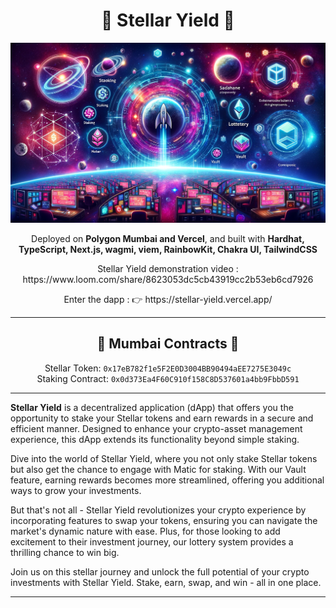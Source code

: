 <h1 align="center">🌟 Stellar Yield 🌟</h1>

<p align="center">
  <img src="img/stellaryieldbanner.png" alt="Banner Stellar Yield">
</p>

<p align="center">
  Deployed on  <strong>Polygon Mumbai and Vercel</strong>, and built with <strong>Hardhat, TypeScript, Next.js, wagmi, viem, RainbowKit, Chakra UI, TailwindCSS</strong>
</p>

<p align="center">
Stellar Yield demonstration video : https://www.loom.com/share/8623053dc5cb43919cc2b53eb6cd7926
</p>

<p align="center">
Enter the dapp : 👉 https://stellar-yield.vercel.app/
</p>

<hr>

<h2 align="center">📜 Mumbai Contracts 📜</h2>

<p align="center">
  Stellar Token: <code>0x17eB782f1e5F2E0D3004BB90494aEE7275E3049c</code><br>
  Staking Contract: <code>0x0d373Ea4F60C910f158C8D537601a4bb9FbbD591</code>
</p>

<hr>

<p>
  <strong>Stellar Yield</strong> is a decentralized application (dApp) that offers you the opportunity to stake your Stellar tokens and earn rewards in a secure and efficient manner. Designed to enhance your crypto-asset management experience, this dApp extends its functionality beyond simple staking.
</p>

<p>
  Dive into the world of Stellar Yield, where you not only stake Stellar tokens but also get the chance to engage with Matic for staking. With our Vault feature, earning rewards becomes more streamlined, offering you additional ways to grow your investments.
</p>

<p>
  But that's not all - Stellar Yield revolutionizes your crypto experience by incorporating features to swap your tokens, ensuring you can navigate the market's dynamic nature with ease. Plus, for those looking to add excitement to their investment journey, our lottery system provides a thrilling chance to win big.
</p>

<p>
  Join us on this stellar journey and unlock the full potential of your crypto investments with Stellar Yield. Stake, earn, swap, and win - all in one place.
</p>

<hr>
